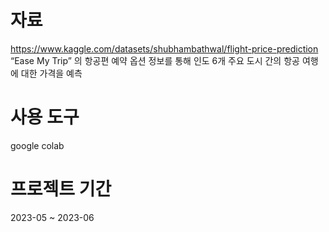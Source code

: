 # 자료
https://www.kaggle.com/datasets/shubhambathwal/flight-price-prediction   <br/>
“Ease My Trip” 의 항공편 예약 옵션 정보를 통해 인도 6개 주요 도시 간의 항공 여행에 대한 가격을 예측

# 사용 도구
google colab

# 프로젝트 기간
2023-05 ~ 2023-06
